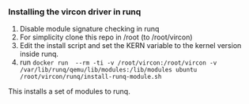 ### Installing the vircon driver in runq 

1. Disable module signature checking in runq
2. For simplicity clone this repo in /root (to /root/vircon)
3. Edit the install script and set the KERN variable to the kernel version inside runq.
4. run `docker run  --rm -ti -v /root/vircon:/root/vircon -v /var/lib/runq/qemu/lib/modules:/lib/modules ubuntu /root/vircon/runq/install-runq-module.sh`

This installs a set of modules to runq.

